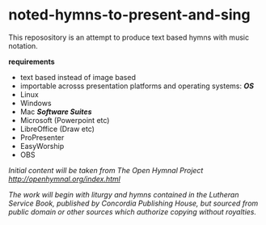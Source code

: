 # noted-hymns-to-present-and-sing

This reposository is an attempt to produce text based hymns with music notation.

**requirements**
- text based instead of image based
- importable acrosss presentation platforms and operating systems:
***OS***
- Linux
- Windows
- Mac
***Software Suites***
- Microsoft (Powerpoint etc)
- LibreOffice (Draw etc)
- ProPresenter
- EasyWorship
- OBS

*Initial content will be taken from The Open Hymnal Project http://openhymnal.org/index.html*
  
*The work will begin with liturgy and hymns contained in the Lutheran Service Book, published by Concordia Publishing House, but sourced from public domain or other sources which authorize copying without royalties.*

